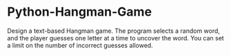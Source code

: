 # Python-Hangman-Game
Design a text-based Hangman game. The program  selects a random word, and the player guesses one  letter at a time to uncover the word. You can set a  limit on the number of incorrect guesses allowed.
